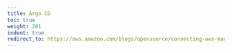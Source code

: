 ```yaml
---
title: Argo CD
toc: true
weight: 201
indent: true
redirect_to: https://aws.amazon.com/blogs/opensource/connecting-aws-managed-services-to-your-argo-cd-pipeline-with-open-source-crossplane/
---
```

